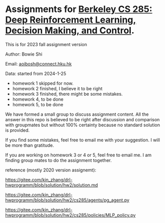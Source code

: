 # Assignments for [Berkeley CS 285: Deep Reinforcement Learning, Decision Making, and Control](http://rail.eecs.berkeley.edu/deeprlcourse/).

This is for 2023 fall assignment version

Author: Bowie Shi

Email: aoibosh@connect.hku.hk

Data: started from 2024-1-25

- homework 1 skipped for now.
- homework 2 finished, I believe it to be right
- homework 3 finished, there might be some mistakes.
- homework 4, to be done
- homework 5, to be done

We have formed a small group to discuss assignment content. All the answer in this repo is believed to be right after discussion and comparison with groupmates but without 100% certainty because no standard solution is provided.

If you find some mistakes, feel free to email me with your suggestion. I will be more than gratitude.

If you are working on homework 3 or 4 or 5, feel free to email me. I am finding group mates to do the assignment together.


reference (mostly 2020 version assignemt):

https://gitee.com/kin_zhang/drl-hwprogramm/blob/solution/hw2/solution.md

https://gitee.com/kin_zhang/drl-hwprogramm/blob/solution/hw2/cs285/agents/pg_agent.py

https://gitee.com/kin_zhang/drl-hwprogramm/blob/solution/hw2/cs285/policies/MLP_policy.py